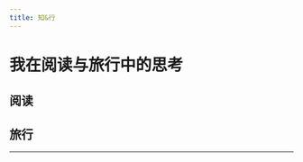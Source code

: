 ```yaml
---
title: 知&行
---
```


# 我在阅读与旅行中的思考

<script type="text/javascript" src="/include/head.js"></script>

## 阅读



## 旅行



---

<script type="text/javascript" src="/include/tail.js"></script>
